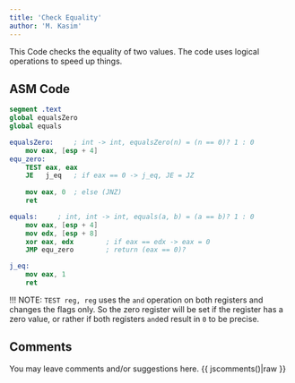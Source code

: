 ```yaml
---
title: 'Check Equality'
author: 'M. Kasim'
---
```


This Code checks the equality of two values. The code uses logical operations to speed up things.

## ASM Code
```nasm
segment .text
global equalsZero
global equals

equalsZero:		; int -> int, equalsZero(n) = (n == 0)? 1 : 0
    mov eax, [esp + 4]
equ_zero:
    TEST eax, eax
    JE   j_eq   ; if eax == 0 -> j_eq, JE = JZ
    
    mov eax, 0  ; else (JNZ)
    ret

equals:		; int, int -> int, equals(a, b) = (a == b)? 1 : 0
    mov eax, [esp + 4]
    mov edx, [esp + 8]
    xor eax, edx        ; if eax == edx -> eax = 0
    JMP equ_zero        ; return (eax == 0)?

j_eq:
    mov eax, 1
    ret
```

!!! NOTE: `TEST reg, reg` uses the `and` operation on both registers and changes the flags only. So the zero register will be set if the register has a zero value, or rather if both registers `and`ed result in `0` to be precise.


## Comments
You may leave comments and/or suggestions here.
{{ jscomments()|raw }}